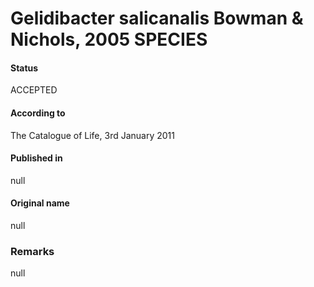 # Gelidibacter salicanalis Bowman & Nichols, 2005 SPECIES

#### Status
ACCEPTED

#### According to
The Catalogue of Life, 3rd January 2011

#### Published in
null

#### Original name
null

### Remarks
null